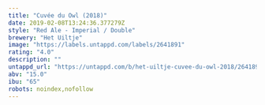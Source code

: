 ```yaml
---
title: "Cuvée du Owl (2018)"
date: 2019-02-08T13:24:36.377279Z
style: "Red Ale - Imperial / Double"
brewery: "Het Uiltje"
image: "https://labels.untappd.com/labels/2641891"
rating: "4.0"
description: ""
untappd_url: "https://untappd.com/b/het-uiltje-cuvee-du-owl-2018/2641891"
abv: "15.0"
ibu: "65"
robots: noindex,nofollow
---
```

